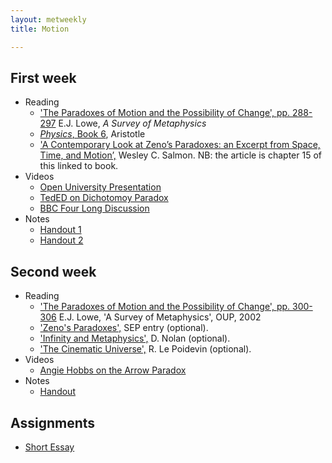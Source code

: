 ```yaml
---
layout: metweekly
title: Motion

---
```



## First week
+ Reading
  + ['The Paradoxes of Motion and the Possibility of Change', pp. 288-297](LoweZeno.pdf) E.J. Lowe, *A Survey of Metaphysics*
  + [*Physics*, Book 6](http://classics.mit.edu/Aristotle/physics.6.vi.html), Aristotle
  + ['A Contemporary Look at Zeno’s Paradoxes: an Excerpt from Space, Time, and Motion’,](/metaphysics/big.pdf) Wesley C. Salmon. NB: the article is chapter 15 of this linked to book.
+ Videos
  + [Open University Presentation](https://www.youtube.com/watch?v=skM37PcZmWE)
  + [TedED on Dichotomoy Paradox](https://ed.ted.com/lessons/what-is-zeno-s-dichotomy-paradox-colm-kelleher#watch)
  + [BBC Four Long Discussion](https://www.youtube.com/watch?v=uCgwQYQD5hk)
+ Notes
  + [Handout 1](Zeno.pdf)
  + [Handout 2](Zeno2.pdf)


## Second week
+ Reading
  + ['The Paradoxes of Motion and the Possibility of Change', pp. 300-306](LoweZeno.pdf) E.J. Lowe, 'A Survey of Metaphysics', OUP, 2002
  + ['Zeno's Paradoxes',](https://plato.stanford.edu/entries/paradox-zeno/) SEP entry (optional).
  + ['Infinity and Metaphysics',](nolan.pdf) D. Nolan (optional).
  + ['The Cinematic Universe',](robin.pdf) R. Le Poidevin (optional).
+ Videos
  + [Angie Hobbs on the Arrow Paradox](https://www.youtube.com/watch?v=IPNttsu8x24)
+ Notes
  + [Handout](zeno3.pdf)

## Assignments
+ [Short Essay](essay)
